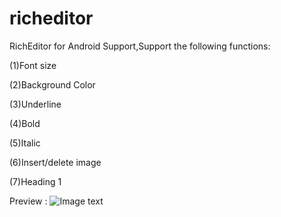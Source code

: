 # richeditor

RichEditor for Android Support,Support the following functions:

(1)Font size

(2)Background Color

(3)Underline

(4)Bold

(5)Italic

(6)Insert/delete image

(7)Heading 1

Preview :
![Image text](https://raw.github.com/YUZHIBOIVES/repositpry/master/richeditor/pre_img_folder/preview.jpg)
